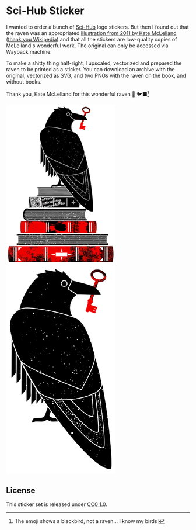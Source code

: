 # Sci-Hub Sticker
I wanted to order a bunch of [Sci-Hub](https://sci-hub.se/) logo stickers. But then I found out that the raven was an appropriated [illustration from 2011 by Kate McLelland](https://web.archive.org/web/20200622215842/https://gossipwolf.blogspot.com/2011/11/final-postcards-revealed.html) ([thank you Wikipedia](https://en.wikipedia.org/wiki/File:Scihub_raven.png)) and that all the stickers are low-quality copies of McLelland's wonderful work. The original can only be accessed via Wayback machine.

To make a shitty thing half-right, I upscaled, vectorized and prepared the raven to be printed as a sticker. You can download an archive with the original, vectorized as SVG, and two PNGs with the raven on the book, and without books.

Thank you, Kate McLelland for this wonderful raven 💖 🐦‍⬛[^1]

<img src="vectors/omnious_raven_books.svg" width="300">
<img src="vectors/omnious_raven_only.svg" width="300">

## License
This sticker set is released under [CC0 1.0](LICENSE).

[^1]: The emoji shows a blackbird, not a raven… I know my birds!
